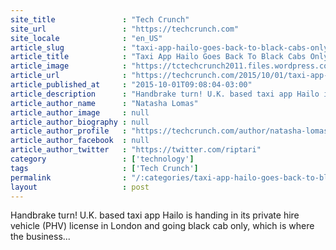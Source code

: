 ```yaml
---
site_title               : "Tech Crunch"
site_url                 : "https://techcrunch.com"
site_locale              : "en_US"
article_slug             : "taxi-app-hailo-goes-back-to-black-cabs-only-in-london"
article_title            : "Taxi App Hailo Goes Back To Black Cabs Only In London"
article_image            : "https://tctechcrunch2011.files.wordpress.com/2015/10/hailolondon2.jpg?w=764&h=400&crop=1"
article_url              : "https://techcrunch.com/2015/10/01/taxi-app-hailo-goes-back-to-black-cabs-only-in-london/"
article_published_at     : "2015-10-01T09:08:04-03:00"
article_description      : "Handbrake turn! U.K. based taxi app Hailo is handing in its private hire vehicle (PHV) license in London and going black cab only, which is where the business..."
article_author_name      : "Natasha Lomas"
article_author_image     : null
article_author_biography : null
article_author_profile   : "https://techcrunch.com/author/natasha-lomas/"
article_author_facebook  : null
article_author_twitter   : "https://twitter.com/riptari"
category                 : ['technology']
tags                     : ['Tech Crunch']
permalink                : "/:categories/taxi-app-hailo-goes-back-to-black-cabs-only-in-london/"
layout                   : post
---
```


Handbrake turn! U.K. based taxi app Hailo is handing in its private hire vehicle (PHV) license in London and going black cab only, which is where the business...
